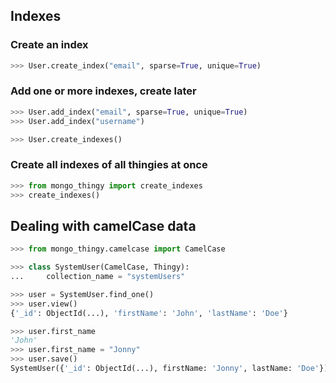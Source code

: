 ## Indexes

### Create an index

```python
>>> User.create_index("email", sparse=True, unique=True)
```

### Add one or more indexes, create later

```python
>>> User.add_index("email", sparse=True, unique=True)
>>> User.add_index("username")

>>> User.create_indexes()
```

### Create all indexes of all thingies at once

```python
>>> from mongo_thingy import create_indexes
>>> create_indexes()
```

## Dealing with camelCase data

```python
>>> from mongo_thingy.camelcase import CamelCase

>>> class SystemUser(CamelCase, Thingy):
...     collection_name = "systemUsers"

>>> user = SystemUser.find_one()
>>> user.view()
{'_id': ObjectId(...), 'firstName': 'John', 'lastName': 'Doe'}

>>> user.first_name
'John'
>>> user.first_name = "Jonny"
>>> user.save()
SystemUser({'_id': ObjectId(...), firstName: 'Jonny', lastName: 'Doe'})
```
